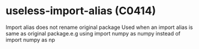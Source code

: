 # useless-import-alias (C0414)

Import alias does not rename original package Used when an import alias
is same as original package.e.g using import numpy as numpy instead of
import numpy as np

